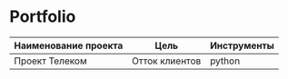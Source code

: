 # Portfolio
| Наименование проекта | Цель           | Инструменты    |
|----------------------|----------------|----------------|
| Проект Телеком       | Отток клиентов | python         |
